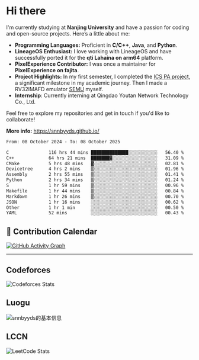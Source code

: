 # Hi there

I'm currently studying at **Nanjing University** and have a passion for coding and open-source projects. Here’s a little about me:

- **Programming Languages:** Proficient in **C/C++**, **Java**, and **Python**.
- **LineageOS Enthusiast:** I love working with LineageOS and have successfully ported it for the **qti Lahaina on arm64** platform.
- **PixelExperience Contributor:** I was once a maintainer for **PixelExperience on fajita**.
- **Project Highlights:** In my first semester, I completed the [ICS PA project](https://nju-projectn.github.io/ics-pa-gitbook/ics2024/), a significant milestone in my academic journey. Then I made a RV32IMAFD emulator [SEMU](https://github.com/snnbyyds/semu) myself.
- **Internship**: Currently interning at Qingdao Youtan Network Technology Co., Ltd.

Feel free to explore my repositories and get in touch if you'd like to collaborate!

**More info:** https://snnbyyds.github.io/

<!--START_SECTION:waka-->

```txt
From: 08 October 2024 - To: 08 October 2025

C               116 hrs 44 mins ██████████████░░░░░░░░░░░   56.40 %
C++             64 hrs 21 mins  ███████▓░░░░░░░░░░░░░░░░░   31.09 %
CMake           5 hrs 48 mins   ▓░░░░░░░░░░░░░░░░░░░░░░░░   02.81 %
Devicetree      4 hrs 2 mins    ▒░░░░░░░░░░░░░░░░░░░░░░░░   01.96 %
Assembly        2 hrs 55 mins   ▒░░░░░░░░░░░░░░░░░░░░░░░░   01.41 %
Python          2 hrs 34 mins   ▒░░░░░░░░░░░░░░░░░░░░░░░░   01.24 %
S               1 hr 59 mins    ▒░░░░░░░░░░░░░░░░░░░░░░░░   00.96 %
Makefile        1 hr 44 mins    ▒░░░░░░░░░░░░░░░░░░░░░░░░   00.84 %
Markdown        1 hr 26 mins    ▒░░░░░░░░░░░░░░░░░░░░░░░░   00.70 %
JSON            1 hr 16 mins    ░░░░░░░░░░░░░░░░░░░░░░░░░   00.62 %
Other           1 hr 1 min      ░░░░░░░░░░░░░░░░░░░░░░░░░   00.50 %
YAML            52 mins         ░░░░░░░░░░░░░░░░░░░░░░░░░   00.43 %
```

<!--END_SECTION:waka-->

## 📅 Contribution Calendar

[![GitHub Activity Graph](https://github-readme-activity-graph.vercel.app/graph?username=snnbyyds&theme=react-dark)](https://github.com/snnbyyds)

---

## Codeforces
![Codeforces Stats](https://codeforces-readme-stats.vercel.app/api/card?username=snnbyyds)

## Luogu
![snnbyyds的基本信息](https://luogu-card.vercel.app/about?id=1560631)

## LCCN
![LeetCode Stats](https://leetcard.jacoblin.cool/snnbyyds?theme=light&font=Fuzzy%20Bubbles&site=cn)
